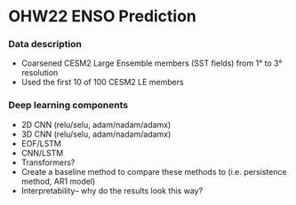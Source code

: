 # OHW22 ENSO Prediction
### Data description
- Coarsened CESM2 Large Ensemble members (SST fields) from 1° to 3° resolution 
- Used the first 10 of 100 CESM2 LE members

### Deep learning components
- 2D CNN (relu/selu, adam/nadam/adamx)
- 3D CNN (relu/selu, adam/nadam/adamx)
- EOF/LSTM
- CNN/LSTM
- Transformers?
- Create a baseline method to compare these methods to (i.e. persistence method, AR1 model)
- Interpretability– why do the results look this way?
